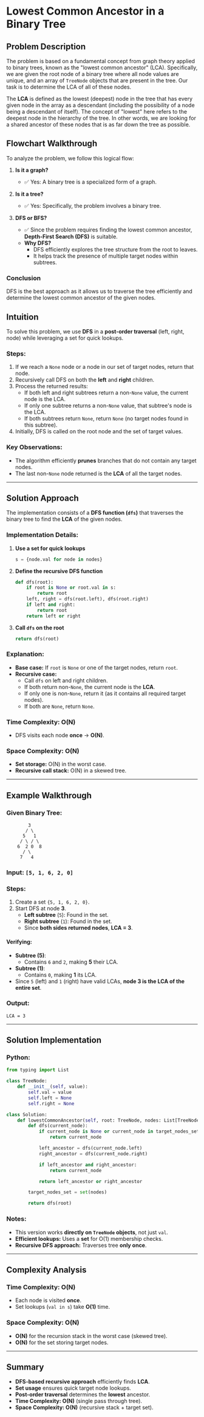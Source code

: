 # Lowest Common Ancestor in a Binary Tree

## Problem Description
The problem is based on a fundamental concept from graph theory applied to binary trees, known as the "lowest common ancestor" (LCA). Specifically, we are given the root node of a binary tree where all node values are unique, and an array of `TreeNode` objects that are present in the tree. Our task is to determine the LCA of all of these nodes.

The **LCA** is defined as the lowest (deepest) node in the tree that has every given node in the array as a descendant (including the possibility of a node being a descendant of itself). The concept of "lowest" here refers to the deepest node in the hierarchy of the tree. In other words, we are looking for a shared ancestor of these nodes that is as far down the tree as possible.

## Flowchart Walkthrough
To analyze the problem, we follow this logical flow:

1. **Is it a graph?**
   - ✅ Yes: A binary tree is a specialized form of a graph.

2. **Is it a tree?**
   - ✅ Yes: Specifically, the problem involves a binary tree.

3. **DFS or BFS?**
   - ✅ Since the problem requires finding the lowest common ancestor, **Depth-First Search (DFS)** is suitable.
   - **Why DFS?**
     - DFS efficiently explores the tree structure from the root to leaves.
     - It helps track the presence of multiple target nodes within subtrees.

### Conclusion
DFS is the best approach as it allows us to traverse the tree efficiently and determine the lowest common ancestor of the given nodes.

## Intuition
To solve this problem, we use **DFS** in a **post-order traversal** (left, right, node) while leveraging a set for quick lookups.

### Steps:
1. If we reach a `None` node or a node in our set of target nodes, return that node.
2. Recursively call DFS on both the **left** and **right** children.
3. Process the returned results:
   - If both left and right subtrees return a non-`None` value, the current node is the LCA.
   - If only one subtree returns a non-`None` value, that subtree's node is the LCA.
   - If both subtrees return `None`, return `None` (no target nodes found in this subtree).
4. Initially, DFS is called on the root node and the set of target values.

### Key Observations:
- The algorithm efficiently **prunes** branches that do not contain any target nodes.
- The last non-`None` node returned is the **LCA** of all the target nodes.

---

## Solution Approach
The implementation consists of a **DFS function (`dfs`)** that traverses the binary tree to find the **LCA** of the given nodes.

### Implementation Details:
1. **Use a set for quick lookups**
   ```python
   s = {node.val for node in nodes}
   ```
2. **Define the recursive DFS function**
   ```python
   def dfs(root):
       if root is None or root.val in s:
           return root
       left, right = dfs(root.left), dfs(root.right)
       if left and right:
           return root
       return left or right
   ```
3. **Call `dfs` on the root**
   ```python
   return dfs(root)
   ```
### Explanation:
- **Base case:** If `root` is `None` or one of the target nodes, return `root`.
- **Recursive case:**
  - Call `dfs` on left and right children.
  - If both return non-`None`, the current node is the **LCA**.
  - If only one is non-`None`, return it (as it contains all required target nodes).
  - If both are `None`, return `None`.

### Time Complexity: **O(N)**
- DFS visits each node **once** → **O(N)**.

### Space Complexity: **O(N)**
- **Set storage:** O(N) in the worst case.
- **Recursive call stack:** O(N) in a skewed tree.

---

## Example Walkthrough
### Given Binary Tree:
```
        3
       / \
      5   1
     / \ / \
    6  2 0  8
      / \
     7   4
```
### Input: `[5, 1, 6, 2, 0]`
### Steps:
1. Create a set `{5, 1, 6, 2, 0}`.
2. Start DFS at node **3**.
   - **Left subtree** (`5`): Found in the set.
   - **Right subtree** (`1`): Found in the set.
   - Since **both sides returned nodes**, **LCA = 3**.

#### Verifying:
- **Subtree (5)**:
  - Contains `6` and `2`, making **5** their LCA.
- **Subtree (1)**:
  - Contains `0`, making **1** its LCA.
- Since `5` (left) and `1` (right) have valid LCAs, **node 3 is the LCA of the entire set**.

### Output:
```
LCA = 3
```

---

## Solution Implementation
### Python:
```python
from typing import List

class TreeNode:
    def __init__(self, value):
        self.val = value
        self.left = None
        self.right = None

class Solution:
    def lowestCommonAncestor(self, root: TreeNode, nodes: List[TreeNode]) -> TreeNode:
        def dfs(current_node):
            if current_node is None or current_node in target_nodes_set:
                return current_node

            left_ancestor = dfs(current_node.left)
            right_ancestor = dfs(current_node.right)

            if left_ancestor and right_ancestor:
                return current_node

            return left_ancestor or right_ancestor

        target_nodes_set = set(nodes)

        return dfs(root)
```

### Notes:
- This version works **directly on `TreeNode` objects**, not just `val`.
- **Efficient lookups:** Uses a **set** for O(1) membership checks.
- **Recursive DFS approach:** Traverses tree **only once**.

---

## Complexity Analysis
### **Time Complexity: O(N)**
- Each node is visited **once**.
- Set lookups (`val in s`) take **O(1)** time.

### **Space Complexity: O(N)**
- **O(N)** for the recursion stack in the worst case (skewed tree).
- **O(N)** for the set storing target nodes.

---

## Summary
- **DFS-based recursive approach** efficiently finds **LCA**.
- **Set usage** ensures quick target node lookups.
- **Post-order traversal** determines the **lowest** ancestor.
- **Time Complexity: O(N)** (single pass through tree).
- **Space Complexity: O(N)** (recursive stack + target set).
